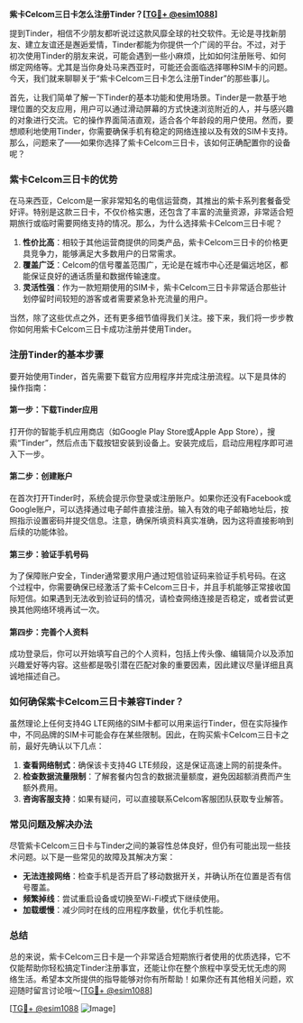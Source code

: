 **紫卡Celcom三日卡怎么注册Tinder？[[TG💪+ @esim1088](https://t.me/s/esim1088)]**

提到Tinder，相信不少朋友都听说过这款风靡全球的社交软件。无论是寻找新朋友、建立友谊还是邂逅爱情，Tinder都能为你提供一个广阔的平台。不过，对于初次使用Tinder的朋友来说，可能会遇到一些小麻烦，比如如何注册账号、如何绑定网络等。尤其是当你身处马来西亚时，可能还会面临选择哪种SIM卡的问题。今天，我们就来聊聊关于“紫卡Celcom三日卡怎么注册Tinder”的那些事儿。

首先，让我们简单了解一下Tinder的基本功能和使用场景。Tinder是一款基于地理位置的交友应用，用户可以通过滑动屏幕的方式快速浏览附近的人，并与感兴趣的对象进行交流。它的操作界面简洁直观，适合各个年龄段的用户使用。然而，要想顺利地使用Tinder，你需要确保手机有稳定的网络连接以及有效的SIM卡支持。那么，问题来了——如果你选择了紫卡Celcom三日卡，该如何正确配置你的设备呢？

### 紫卡Celcom三日卡的优势

在马来西亚，Celcom是一家非常知名的电信运营商，其推出的紫卡系列套餐备受好评。特别是这款三日卡，不仅价格实惠，还包含了丰富的流量资源，非常适合短期旅行或临时需要网络支持的情况。那么，为什么选择紫卡Celcom三日卡呢？

1. **性价比高**：相较于其他运营商提供的同类产品，紫卡Celcom三日卡的价格更具竞争力，能够满足大多数用户的日常需求。
2. **覆盖广泛**：Celcom的信号覆盖范围广，无论是在城市中心还是偏远地区，都能保证良好的通话质量和数据传输速度。
3. **灵活性强**：作为一款短期使用的SIM卡，紫卡Celcom三日卡非常适合那些计划停留时间较短的游客或者需要紧急补充流量的用户。

当然，除了这些优点之外，还有更多细节值得我们关注。接下来，我们将一步步教你如何用紫卡Celcom三日卡成功注册并使用Tinder。

### 注册Tinder的基本步骤

要开始使用Tinder，首先需要下载官方应用程序并完成注册流程。以下是具体的操作指南：

#### 第一步：下载Tinder应用
打开你的智能手机应用商店（如Google Play Store或Apple App Store），搜索“Tinder”，然后点击下载按钮安装到设备上。安装完成后，启动应用程序即可进入下一步。

#### 第二步：创建账户
在首次打开Tinder时，系统会提示你登录或注册账户。如果你还没有Facebook或Google账户，可以选择通过电子邮件直接注册。输入有效的电子邮箱地址后，按照指示设置密码并提交信息。注意，确保所填资料真实准确，因为这将直接影响到后续的功能体验。

#### 第三步：验证手机号码
为了保障账户安全，Tinder通常要求用户通过短信验证码来验证手机号码。在这个过程中，你需要确保已经激活了紫卡Celcom三日卡，并且手机能够正常接收国际短信。如果遇到无法收到验证码的情况，请检查网络连接是否稳定，或者尝试更换其他网络环境再试一次。

#### 第四步：完善个人资料
成功登录后，你可以开始填写自己的个人资料，包括上传头像、编辑简介以及添加兴趣爱好等内容。这些都是吸引潜在匹配对象的重要因素，因此建议尽量详细且真诚地描述自己。

### 如何确保紫卡Celcom三日卡兼容Tinder？

虽然理论上任何支持4G LTE网络的SIM卡都可以用来运行Tinder，但在实际操作中，不同品牌的SIM卡可能会存在某些限制。因此，在购买紫卡Celcom三日卡之前，最好先确认以下几点：

1. **查看网络制式**：确保该卡支持4G LTE频段，这是保证高速上网的前提条件。
2. **检查数据流量限制**：了解套餐内包含的数据流量额度，避免因超额消费而产生额外费用。
3. **咨询客服支持**：如果有疑问，可以直接联系Celcom客服团队获取专业解答。

### 常见问题及解决办法

尽管紫卡Celcom三日卡与Tinder之间的兼容性总体良好，但仍有可能出现一些技术问题。以下是一些常见的故障及其解决方案：

- **无法连接网络**：检查手机是否开启了移动数据开关，并确认所在位置是否有信号覆盖。
- **频繁掉线**：尝试重启设备或切换至Wi-Fi模式下继续使用。
- **加载缓慢**：减少同时在线的应用程序数量，优化手机性能。

### 总结

总的来说，紫卡Celcom三日卡是一个非常适合短期旅行者使用的优质选择，它不仅能帮助你轻松搞定Tinder注册事宜，还能让你在整个旅程中享受无忧无虑的网络生活。希望本文所提供的指导能够对你有所帮助！如果你还有其他相关问题，欢迎随时留言讨论哦～[[TG💪+ @esim1088](https://t.me/s/esim1088)]

[[TG💪+ @esim1088](https://t.me/s/esim1088) ![Image](https://i.postimg.cc/4NQfJmqS/Snipaste-2025-05-13-00-14-12.png)]